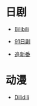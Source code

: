 # 日剧
* [Bilibili](https://www.bilibili.com/ "B站")  
- [91日剧](http://www.91riju.com/ "日剧日影") 
* [追新番](http://www.zhuixinfan.com/main.php "新番")  


# 动漫
* [Dilidili](http://www.dilidili.wang/ "D站")